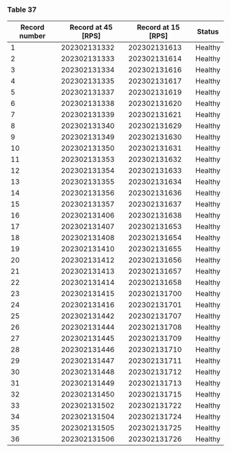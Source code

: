 <a name="table-37"></a>
### Table 37

| Record number | Record at 45 [RPS] | Record at 15 [RPS] | Status |
| --- | --- | --- | --- |
| 1 | 202302131332 | 202302131613 | Healthy |
| 2 | 202302131333 | 202302131614 | Healthy |
| 3 | 202302131334 | 202302131616 | Healthy |
| 4 | 202302131335 | 202302131617 | Healthy |
| 5 | 202302131337 | 202302131619 | Healthy |
| 6 | 202302131338 | 202302131620 | Healthy |
| 7 | 202302131339 | 202302131621 | Healthy |
| 8 | 202302131340 | 202302131629 | Healthy |
| 9 | 202302131349 | 202302131630 | Healthy |
| 10 | 202302131350 | 202302131631 | Healthy |
| 11 | 202302131353 | 202302131632 | Healthy |
| 12 | 202302131354 | 202302131633 | Healthy |
| 13 | 202302131355 | 202302131634 | Healthy |
| 14 | 202302131356 | 202302131636 | Healthy |
| 15 | 202302131357 | 202302131637 | Healthy |
| 16 | 202302131406 | 202302131638 | Healthy |
| 17 | 202302131407 | 202302131653 | Healthy |
| 18 | 202302131408 | 202302131654 | Healthy |
| 19 | 202302131410 | 202302131655 | Healthy |
| 20 | 202302131412 | 202302131656 | Healthy |
| 21 | 202302131413 | 202302131657 | Healthy |
| 22 | 202302131414 | 202302131658 | Healthy |
| 23 | 202302131415 | 202302131700 | Healthy |
| 24 | 202302131416 | 202302131701 | Healthy |
| 25 | 202302131442 | 202302131707 | Healthy |
| 26 | 202302131444 | 202302131708 | Healthy |
| 27 | 202302131445 | 202302131709 | Healthy |
| 28 | 202302131446 | 202302131710 | Healthy |
| 29 | 202302131447 | 202302131711 | Healthy |
| 30 | 202302131448 | 202302131712 | Healthy |
| 31 | 202302131449 | 202302131713 | Healthy |
| 32 | 202302131450 | 202302131715 | Healthy |
| 33 | 202302131502 | 202302131722 | Healthy |
| 34 | 202302131504 | 202302131724 | Healthy |
| 35 | 202302131505 | 202302131725 | Healthy |
| 36 | 202302131506 | 202302131726 | Healthy |